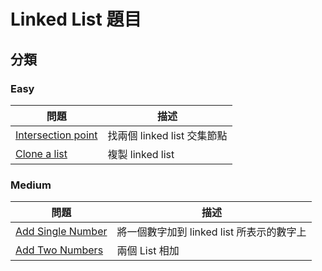 # Linked List 題目

## 分類
### Easy
| 問題 | 描述 |
|---|---|
| [Intersection point](./intersection/README.md)  | 找兩個 linked list 交集節點 | 
| [Clone a list](./clone/README.md)| 複製 linked list | 


### Medium
| 問題 | 描述 |
|---|---|
| [Add Single Number](./add-single-number/README.md)  | 將一個數字加到 linked list 所表示的數字上 | 
| [Add Two Numbers](./add-two-numbers/README.md) | 兩個 List 相加 |